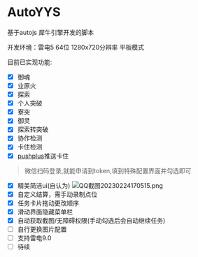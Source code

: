 # AutoYYS

基于autojs 犀牛引擎开发的脚本

开发环境：雷电5 64位 1280x720分辨率 平板模式

目前已实现功能:
- [x] 御魂
- [x] 业原火
- [x] 探索
- [x] 个人突破
- [x] 寮突
- [x] 御灵
- [x] 探索转突破
- [x] 协作检测
- [x] 卡住检测
- [x] [pushplus](https://www.pushplus.plus/)推送卡住
> 微信扫码登录,就能申请到token,填到特殊配置界面并勾选即可
- [x] 精美简洁ui(自认为)
      ![QQ截图20230224170515.png](https://s2.loli.net/2023/02/24/YtyzfRoNOVkBP8G.png)
- [x] 自定义结算，需手动录制点位
- [x] 任务卡片拖动更改顺序
- [x] 滑动界面隐藏菜单栏
- [x] 自动获取截图/无障碍权限(手动勾选后会自动继续任务)
- [ ] 自行更换图片配置
- [ ] 支持雷电9.0
- [ ] 待续
